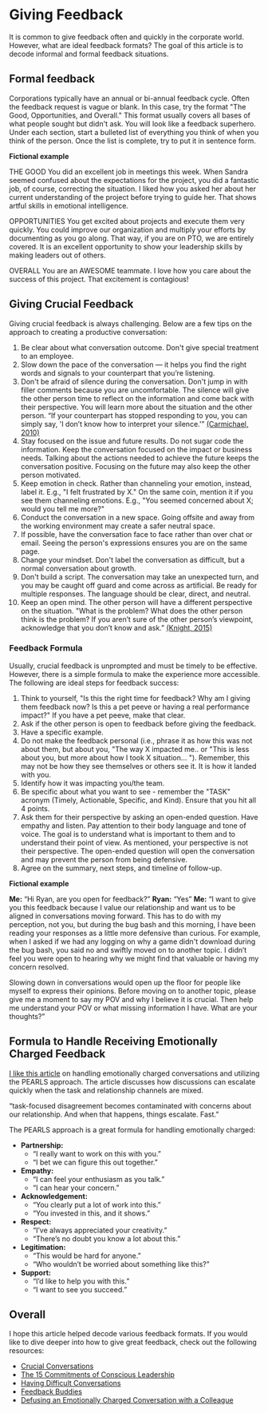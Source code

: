 # Giving Feedback

It is common to give feedback often and quickly in the corporate world. However, what are ideal feedback formats? The goal of this article is to decode informal and formal feedback situations.

## Formal feedback
Corporations typically have an annual or bi-annual feedback cycle. Often the feedback request is vague or blank. In this case, try the format "The Good, Opportunities, and Overall." This format usually covers all bases of what people sought but didn't ask. You will look like a feedback superhero. Under each section, start a bulleted list of everything you think of when you think of the person. Once the list is complete, try to put it in sentence form.

**Fictional example**

THE GOOD
You did an excellent job in meetings this week. When Sandra seemed confused about the expectations for the project, you did a fantastic job, of course, correcting the situation. I liked how you asked her about her current understanding of the project before trying to guide her. That shows artful skills in emotional intelligence.

OPPORTUNITIES
You get excited about projects and execute them very quickly. You could improve our organization and multiply your efforts by documenting as you go along. That way, if you are on PTO, we are entirely covered. It is an excellent opportunity to show your leadership skills by making leaders out of others.

OVERALL
You are an AWESOME teammate. I love how you care about the success of this project. That excitement is contagious!


## Giving Crucial Feedback
Giving crucial feedback is always challenging. Below are a few tips on the approach to creating a productive conversation:

1. Be clear about what conversation outcome. Don't give special treatment to an employee.
1. Slow down the pace of the conversation — it helps you find the right words and signals to your counterpart that you’re listening.
1. Don't be afraid of silence during the conversation. Don't jump in with filler comments because you are uncomfortable. The silence will give the other person time to reflect on the information and come back with their perspective. You will learn more about the situation and the other person. “If your counterpart has stopped responding to you, you can simply say, 'I don’t know how to interpret your silence.'” [(Carmichael, 2010)](https://hbr.org/2010/10/difficult-conversations-9-common-mistakes)
1. Stay focused on the issue and future results. Do not sugar code the information. Keep the conversation focused on the impact or business needs. Talking about the actions needed to achieve the future keeps the conversation positive. Focusing on the future may also keep the other person motivated.
1. Keep emotion in check. Rather than channeling your emotion, instead, label it. E.g., "I felt frustrated by X." On the same coin, mention it if you see them channeling emotions. E.g., "You seemed concerned about X; would you tell me more?"
1. Conduct the conversation in a new space. Going offsite and away from the working environment may create a safer neutral space.
1. If possible, have the conversation face to face rather than over chat or email. Seeing the person's expressions ensures you are on the same page.
1. Change your mindset. Don't label the conversation as difficult, but a normal conversation about growth.
1. Don't build a script. The conversation may take an unexpected turn, and you may be caught off guard and come across as artificial. Be ready for multiple responses. The language should be clear, direct, and neutral.
1. Keep an open mind. The other person will have a different perspective on the situation. "What is the problem? What does the other person think is the problem? If you aren’t sure of the other person’s viewpoint, acknowledge that you don’t know and ask.” [(Knight, 2015)](https://hbr.org/2015/01/how-to-handle-difficult-conversations-at-work)

### Feedback Formula

Usually, crucial feedback is unprompted and must be timely to be effective. However, there is a simple formula to make the experience more accessible. The following are ideal steps for feedback success:

1. Think to yourself, "Is this the right time for feedback? Why am I giving them feedback now? Is this a pet peeve or having a real performance impact?" If you have a pet peeve, make that clear.
1. Ask if the other person is open to feedback before giving the feedback.
1. Have a specific example.
1. Do not make the feedback personal (i.e., phrase it as how this was not about them, but about you, "The way X impacted me.. or "This is less about you, but more about how I took X situation… "). Remember, this may not be how they see themselves or others see it. It is how it landed with you.
1. Identify how it was impacting you/the team.
1. Be specific about what you want to see - remember the "TASK" acronym (Timely, Actionable, Specific, and Kind). Ensure that you hit all 4 points.
1. Ask them for their perspective by asking an open-ended question. Have empathy and listen. Pay attention to their body language and tone of voice. The goal is to understand what is important to them and to understand their point of view. As mentioned, your perspective is not their perspective. The open-ended question will open the conversation and may prevent the person from being defensive.
1. Agree on the summary, next steps, and timeline of follow-up.

**Fictional example**

**Me:** “Hi Ryan, are you open for feedback?”
**Ryan:** “Yes”
**Me:** “I want to give you this feedback because I value our relationship and want us to be aligned in conversations moving forward. This has to do with my perception, not you, but during the bug bash and this morning, I have been reading your responses as a little more defensive than curious. For example, when I asked if we had any logging on why a game didn't download during the bug bash, you said no and swiftly moved on to another topic. I didn’t feel you were open to hearing why we might find that valuable or having my concern resolved.

Slowing down in conversations would open up the floor for people like myself to express their opinions. Before moving on to another topic, please give me a moment to say my POV and why I believe it is crucial. Then help me understand your POV or what missing information I have. What are your thoughts?”

## Formula to Handle Receiving Emotionally Charged Feedback

[I like this article](https://hbr.org/2016/01/defusing-an-emotionally-charged-conversation-with-a-colleague) on handling emotionally charged conversations and utilizing the PEARLS approach. The article discusses how discussions can escalate quickly when the task and relationship channels are mixed.

“task-focused disagreement becomes contaminated with concerns about our relationship. And when that happens, things escalate. Fast.”

The PEARLS approach is a great formula for handling emotionally charged:

* **Partnership:**
  * “I really want to work on this with you.”
  * “I bet we can figure this out together.”
* **Empathy:**
  * “I can feel your enthusiasm as you talk.”
  * “I can hear your concern.”
* **Acknowledgement:**
  * “You clearly put a lot of work into this.”
  * “You invested in this, and it shows.”
* **Respect:**
  * “I’ve always appreciated your creativity.”
  * “There’s no doubt you know a lot about this.”
* **Legitimation:**
  * “This would be hard for anyone.”
  * “Who wouldn’t be worried about something like this?”
* **Support:**
  * “I’d like to help you with this.”
  * “I want to see you succeed.”

## Overall

I hope this article helped decode various feedback formats. If you would like to dive deeper into how to give great feedback, check out the following resources:
* [Crucial Conversations](https://www.amazon.ca/Crucial-Conversations-Talking-Stakes-Second/dp/1469266822)
* [The 15 Commitments of Conscious Leadership](https://www.amazon.ca/15-Commitments-Conscious-Leadership-Sustainable/dp/0990976904/ref=sr_1_3?dchild=1&keywords=The+Conscious+Leadership+book&qid=1634679762&s=books&sr=1-3)
* [Having Difficult Conversations](https://www.linkedin.com/learning/having-difficult-conversations-2018/difficult-conversations?autoAdvance=true&autoSkip=false&autoplay=true&resume=false&u=2157642)
* [Feedback Buddies](https://blog.polleverywhere.com/feedback-buddies/)
* [Defusing an Emotionally Charged Conversation with a Colleague](https://hbr.org/2016/01/defusing-an-emotionally-charged-conversation-with-a-colleague)

